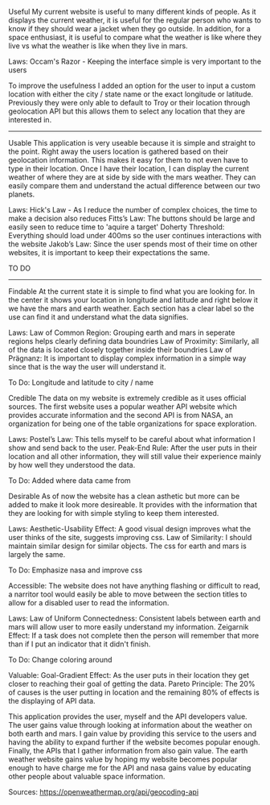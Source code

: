 Useful
My current website is useful to many different kinds of people. As it displays the current weather, it is useful for the regular person who wants to know if they should wear a jacket when they go outside. In addition, for a space enthusiast, it is useful to compare what the weather is like where they live vs what the weather is like when they live in mars. 

Laws: 
Occam's Razor - Keeping the interface simple is very important to the users

To improve the usefulness I added an option for the user to input a custom location with either the city / state name or the exact longitude or latitude. Previously they were only able to default to Troy or their location through geolocation API but this allows them to select any location that they are interested in.

--------------------------------------------------------

Usable
This application is very useable because it is simple and straight to the point. Right away the users location is gathered based on their geolocation information. This makes it easy for them to not even have to type in their location. Once I have their location, I can display the current weather of where they are at side by side with the mars weather. They can easily compare them and understand the actual difference between our two planets. 

Laws:
Hick's Law - As I reduce the number of complex choices, the time to make a decision also reduces
Fitts’s Law: The buttons should be large and easily seen to reduce time to 'aquire a target'
Doherty Threshold: Everything should load under 400ms so the user continues interactions with the website
Jakob’s Law: Since the user spends most of their time on other websites, it is important to keep their expectations the same. 

TO DO

--------------------------------------------------------

Findable
At the current state it is simple to find what you are looking for. In the center it shows your location in longitude and latitude and right below it we have the mars and earth weather. Each section has a clear label so the use can find it and understand what the data signifies.

Laws:
Law of Common Region: Grouping earth and mars in seperate regions helps clearly defining data boundries
Law of Proximity: Similarly, all of the data is located closely together inside their boundries
Law of Prägnanz: It is important to display complex information in a simple way since that is the way the user will understand it.

To Do: Longitude and latitude to city / name


Credible
The data on my website is extremely credible as it uses official sources. The first website uses a popular weather API website which provides accurate information and the second API is from NASA, an organization for being one of the table organizations for space exploration.

Laws:
Postel’s Law: This tells myself to be careful about what information I show and send back to the user.
Peak-End Rule: After the user puts in their location and all other information, they will still value their experience mainly by how well they understood the data.

To Do: Added where data came from

Desirable
As of now the website has a clean asthetic but more can be added to make it look more desireable. It provides with the information that they are looking for with simple styling to keep them interested.

Laws:
Aesthetic-Usability Effect: A good visual design improves what the user thinks of the site, suggests improving css.
Law of Similarity: I should maintain similar design for similar objects. The css for earth and mars is largely the same. 

To Do: Emphasize nasa and improve css

Accessible:
The website does not have anything flashing or difficult to read, a narritor tool would easily be able to move between the section titles to allow for a disabled user to read the information.

Laws:
Law of Uniform Connectedness: Consistent labels between earth and mars will allow user to more easily understand my information.
Zeigarnik Effect: If a task does not complete then the person will remember that more than if I put an indicator that it didn't finish.

To Do: Change coloring around


Valuable:
Goal-Gradient Effect: As the user puts in their location they get closer to reaching their goal of getting the data.
Pareto Principle: The 20% of causes is the user putting in location and the remaining 80% of effects is the displaying of API data.

This application provides the user, myself and the API developers value. The user gains value through looking at information about the weather on both earth and mars. I gain value by providing this service to the users and having the ability to expand further if the website becomes popular enough. Finally, the APIs that I gather information from also gain value. The earth weather website gains value by hoping my website becomes popular enough to have charge me for the API and nasa gains value by educating other people about valuable space information. 



Sources:
https://openweathermap.org/api/geocoding-api 